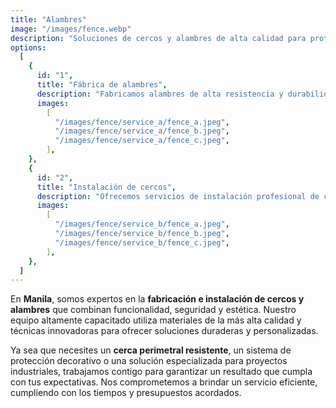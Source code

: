 ```yaml
---
title: "Alambres"
image: "/images/fence.webp"
description: "Soluciones de cercos y alambres de alta calidad para proteger y delimitar tus espacios con eficiencia y estilo."
options:
  [
    {
      id: "1",
      title: "Fábrica de alambres",
      description: "Fabricamos alambres de alta resistencia y durabilidad, ideales para cercos perimetrales, estructuras agrícolas y proyectos industriales. Nuestros productos cumplen con los estándares más altos de calidad para garantizar protección y fiabilidad.",
      images:
        [
          "/images/fence/service_a/fence_a.jpeg",
          "/images/fence/service_a/fence_b.jpeg",
          "/images/fence/service_a/fence_c.jpeg",
        ],
    },
    {
      id: "2",
      title: "Instalación de cercos",
      description: "Ofrecemos servicios de instalación profesional de cercos perimetrales para residencias, industrias y espacios agrícolas. Nuestro equipo asegura una instalación rápida, segura y estética, adaptada a las necesidades específicas de cada cliente.",
      images:
        [
          "/images/fence/service_b/fence_a.jpeg",
          "/images/fence/service_b/fence_b.jpeg",
          "/images/fence/service_b/fence_c.jpeg",
        ],
    },
  ]
---
```


En **Manila**, somos expertos en la **fabricación e instalación de cercos y alambres** que combinan funcionalidad, seguridad y estética. Nuestro equipo altamente capacitado utiliza materiales de la más alta calidad y técnicas innovadoras para ofrecer soluciones duraderas y personalizadas.

Ya sea que necesites un **cerca perimetral resistente**, un sistema de protección decorativo o una solución especializada para proyectos industriales, trabajamos contigo para garantizar un resultado que cumpla con tus expectativas. Nos comprometemos a brindar un servicio eficiente, cumpliendo con los tiempos y presupuestos acordados.
